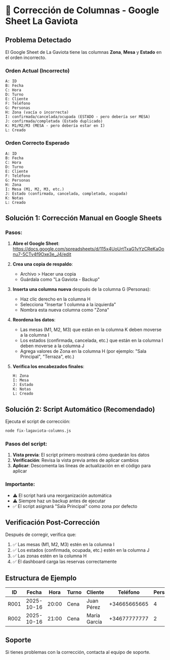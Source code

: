 # 🔧 Corrección de Columnas - Google Sheet La Gaviota

## Problema Detectado

El Google Sheet de La Gaviota tiene las columnas **Zona**, **Mesa** y **Estado** en el orden incorrecto.

### Orden Actual (Incorrecto)
```
A: ID
B: Fecha
C: Hora
D: Turno
E: Cliente
F: Teléfono
G: Personas
H: Zona (vacía o incorrecta)
I: confirmada/cancelada/ocupada (ESTADO - pero debería ser MESA)
J: confirmada/completada (Estado duplicado)
K: M1/M2/M3 (MESA - pero debería estar en I)
L: Creado
```

### Orden Correcto Esperado
```
A: ID
B: Fecha
C: Hora
D: Turno
E: Cliente
F: Teléfono
G: Personas
H: Zona
I: Mesa (M1, M2, M3, etc.)
J: Estado (confirmada, cancelada, completada, ocupada)
K: Notas
L: Creado
```

## Solución 1: Corrección Manual en Google Sheets

### Pasos:

1. **Abre el Google Sheet**: https://docs.google.com/spreadsheets/d/115x4UoUrtTxaG1vYzCReKaOonu7-5CTv4f9Oxe3e_J4/edit

2. **Crea una copia de respaldo**:
   - Archivo > Hacer una copia
   - Guárdala como "La Gaviota - Backup"

3. **Inserta una columna nueva** después de la columna G (Personas):
   - Haz clic derecho en la columna H
   - Selecciona "Insertar 1 columna a la izquierda"
   - Nombra esta nueva columna como "Zona"

4. **Reordena los datos**:
   - Las mesas (M1, M2, M3) que están en la columna K deben moverse a la columna I
   - Los estados (confirmada, cancelada, etc.) que están en la columna I deben moverse a la columna J
   - Agrega valores de Zona en la columna H (por ejemplo: "Sala Principal", "Terraza", etc.)

5. **Verifica los encabezados finales**:
   ```
   H: Zona
   I: Mesa
   J: Estado
   K: Notas
   L: Creado
   ```

## Solución 2: Script Automático (Recomendado)

Ejecuta el script de corrección:

```bash
node fix-lagaviota-columns.js
```

### Pasos del script:

1. **Vista previa**: El script primero mostrará cómo quedarán los datos
2. **Verificación**: Revisa la vista previa antes de aplicar cambios
3. **Aplicar**: Descomenta las líneas de actualización en el código para aplicar

### Importante:
- ⚠️  El script hará una reorganización automática
- ⚠️  Siempre haz un backup antes de ejecutar
- ✅ El script asignará "Sala Principal" como zona por defecto

## Verificación Post-Corrección

Después de corregir, verifica que:

1. ✅ Las mesas (M1, M2, M3) estén en la columna I
2. ✅ Los estados (confirmada, ocupada, etc.) estén en la columna J
3. ✅ Las zonas estén en la columna H
4. ✅ El dashboard carga las reservas correctamente

## Estructura de Ejemplo

| ID | Fecha | Hora | Turno | Cliente | Teléfono | Personas | **Zona** | **Mesa** | **Estado** | Notas | Creado |
|----|-------|------|-------|---------|----------|----------|----------|----------|------------|-------|---------|
| R001 | 2025-10-16 | 20:00 | Cena | Juan Pérez | +34665665665 | 4 | Sala Principal | M1 | confirmada | | 2025-10-15 |
| R002 | 2025-10-16 | 21:00 | Cena | María García | +34677777777 | 2 | Terraza | M5 | ocupada | | 2025-10-15 |

## Soporte

Si tienes problemas con la corrección, contacta al equipo de soporte.

